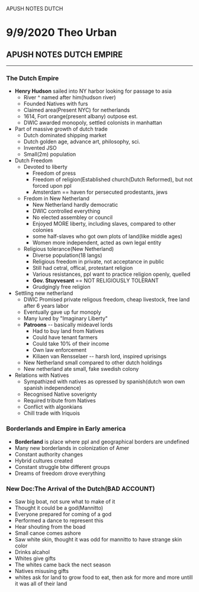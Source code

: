 APUSH NOTES DUTCH

# 9/9/2020 Theo Urban
## APUSH NOTES DUTCH EMPIRE
***
### The Dutch Empire
 - **Henry Hudson** sailed into NY harbor looking for passage to asia
	 - River ^ named after him(hudson river)
	 - Founded Natives with furs
	 - Claimed area(Present NYC) for netherlands
	 - 1614, Fort orange(present albany) outpose est.
	 - DWIC awarded monopoly, settled colonists in manhattan
 - Part of massive growth of dutch trade
	 - Dutch dominated shipping market
	 - Dutch golden age, advance art, philosophy, sci.
	 - Invented JSO
	 - Small(2m) population
 - Dutch Freedom
	 - Devoted to liberty
		 - Freedom of press
		 - Freedom of religion(Established church(Dutch Reformed), but not forced upon ppl
		 - Amsterdam == haven for persecuted prodestants, jews
	 - Fredom in New Netherland
		 - New Netherland hardly democratic
		 - DWIC controlled everything
		 - No elected assembley or council
		 - Enjoyed MORE liberty, including slaves, compared to other colonies
		 - some half-slaves who got own plots of land(like middle ages)
		 - Women more independent, acted as own legal entity
     - Religious tolerance(New Netherland)
         - Diverse population(18 langs)
         - Religious freedom in private, not acceptance in public
         - Still had cetral, offical, protestant religion
         - Various resistances, ppl want to practice religion openly, quelled
         - **Gov. Stuyvesant** == NOT RELIGIOUSLY TOLERANT
         - Grudgingly free religion
 - Settling new netherland
	 - DWIC Promised private religous freedom, cheap livestock, free land after 6 years labor
	 - Eventually gave up fur monoply
	 - Many lured by "Imaginary Liberty"
	 - **Patroons** -- basically mideavel lords
		 - Had to buy land from Natives
		 - Could have tenant farmers
		 - Could take 10% of their income 
		 - Own law enforcement
		 - Kiliaen van Rensselaer -- harsh lord, inspired uprisings
	 - New Netherland small compared to other dutch holdings
	 - New netherland ate small, fake swedish colony
 - Relations with Natives
	 - Sympathized with natives as opressed by spanish(dutch won own spanish independence)
	 - Recognised Native soverignty
	 - Required tribute from Natives
	 - Conflict with algonkians
	 - Chill trade with Iriquois

### Borderlands and Empire in Early america
 - **Borderland** is place where ppl and geographical borders are undefined
 - Many new borderlands in colonization of Amer
 - Constant authority changes
 - Hybrid cultures created
 - Constant struggle btw different groups
 - Dreams of freedom drove everything

### New Doc:The Arrival of the Dutch(BAD ACCOUNT)
 - Saw big boat, not sure what to make of it
 - Thought it could be a god(Mannitto)
 - Everyone prepared for coming of a god
 - Performed a dance to represent this
 - Hear shouting from the boad
 - Small canoe comes ashore
 - Saw white skin, thought it was odd for mannitto to have strange skin color
 - Drinks alcahol
 - Whites give gifts
 - The whites came back the nect season
 - Natives misusing gifts
 - whites ask for land to grow food to eat, then ask for more and more untill it was all of their land